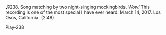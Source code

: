 ♫238. Song matching by two night-singing mockingbirds. *Wow!* This
recording is one of the most special I have ever heard. March 14, 2017.
Los Osos, California. (2:48)

Play-238
